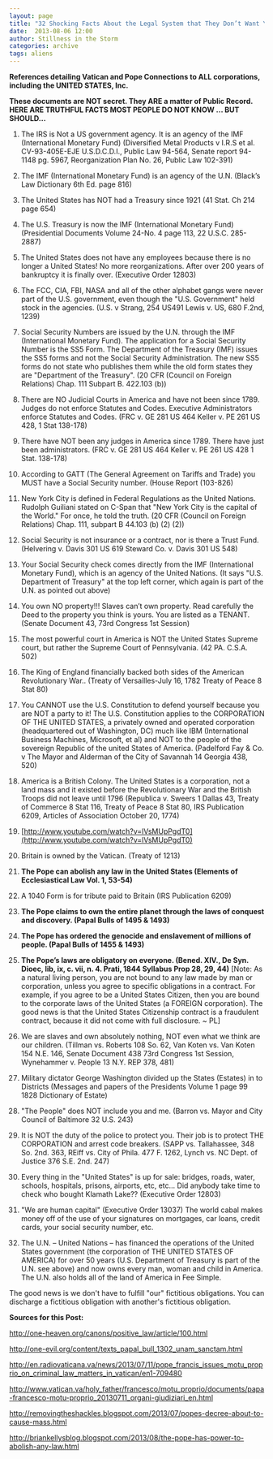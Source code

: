 ```yaml
---
layout: page
title: "32 Shocking Facts About the Legal System that They Don’t Want You to Know"
date:  2013-08-06 12:00
author: Stillness in the Storm
categories: archive
tags: aliens
---
```


**References detailing Vatican and Pope Connections to ALL corporations, including the UNITED STATES, Inc.**

**These documents are NOT secret. They ARE a matter of Public Record. HERE ARE TRUTHFUL FACTS MOST PEOPLE DO NOT KNOW ... BUT SHOULD...**

1. The IRS is Not a US government agency. It is an agency of the IMF (International Monetary Fund) (Diversified Metal Products v I.R.S et al. CV-93-405E-EJE U.S.D.C.D.I., Public Law 94-564, Senate report 94-1148 pg. 5967, Reorganization Plan No. 26, Public Law 102-391)

2. The IMF (International Monetary Fund) is an agency of the U.N. (Black’s Law Dictionary 6th Ed. page 816)

3. The United States has NOT had a Treasury since 1921 (41 Stat. Ch 214 page 654)

4. The U.S. Treasury is now the IMF (International Monetary Fund) (Presidential Documents Volume 24-No. 4 page 113, 22 U.S.C. 285-2887)

5. The United States does not have any employees because there is no longer a United States! No more reorganizations. After over 200 years of bankruptcy it is finally over. (Executive Order 12803)

6. The FCC, CIA, FBI, NASA and all of the other alphabet gangs were never part of the U.S. government, even though the "U.S. Government" held stock in the agencies. (U.S. v Strang, 254 US491 Lewis v. US, 680 F.2nd, 1239)

7. Social Security Numbers are issued by the U.N. through the IMF (International Monetary Fund). The application for a Social Security Number is the SS5 Form. The Department of the Treasury (IMF) issues the SS5 forms and not the Social Security Administration. The new SS5 forms do not state who publishes them while the old form states they are "Department of the Treasury". (20 CFR (Council on Foreign Relations) Chap. 111 Subpart B. 422.103 (b))

8. There are NO Judicial Courts in America and have not been since 1789. Judges do not enforce Statutes and Codes. Executive Administrators enforce Statutes and Codes. (FRC v. GE 281 US 464 Keller v. PE 261 US 428, 1 Stat 138-178)

9. There have NOT been any judges in America since 1789. There have just been administrators. (FRC v. GE 281 US 464 Keller v. PE 261 US 428 1 Stat. 138-178)

10. According to GATT (The General Agreement on Tariffs and Trade) you MUST have a Social Security number. (House Report (103-826)

11. New York City is defined in Federal Regulations as the United Nations. Rudolph Guiliani stated on C-Span that "New York City is the capital of the World." For once, he told the truth. (20 CFR (Council on Foreign Relations) Chap. 111, subpart B 44.103 (b) (2) (2))

12. Social Security is not insurance or a contract, nor is there a Trust Fund. (Helvering v. Davis 301 US 619 Steward Co. v. Davis 301 US 548)

13. Your Social Security check comes directly from the IMF (International Monetary Fund), which is an agency of the United Nations. (It says "U.S. Department of Treasury" at the top left corner, which again is part of the U.N. as pointed out above)

14. You own NO property!!! Slaves can’t own property. Read carefully the Deed to the property you think is yours. You are listed as a TENANT. (Senate Document 43, 73rd Congress 1st Session)

15. The most powerful court in America is NOT the United States Supreme court, but rather the Supreme Court of Pennsylvania. (42 PA. C.S.A. 502)

16. The King of England financially backed both sides of the American Revolutionary War.. (Treaty of Versailles-July 16, 1782 Treaty of Peace 8 Stat 80)

17. You CANNOT use the U.S. Constitution to defend yourself because you are NOT a party to it! The U.S. Constitution applies to the CORPORATION OF THE UNITED STATES, a privately owned and operated corporation (headquartered out of Washington, DC) much like IBM (International Business Machines, Microsoft, et al) and NOT to the people of the sovereign Republic of the united States of America. (Padelford Fay & Co. v The Mayor and Alderman of the City of Savannah 14 Georgia 438, 520)

18. America is a British Colony. The United States is a corporation, not a land mass and it existed before the Revolutionary War and the British Troops did not leave until 1796 (Republica v. Sweers 1 Dallas 43, Treaty of Commerce 8 Stat 116, Treaty of Peace 8 Stat 80, IRS Publication 6209, Articles of Association October 20, 1774)

19. [http://www.youtube.com/watch?v=lVsMUpPgdT0](http://www.youtube.com/watch?v=lVsMUpPgdT0)

20. Britain is owned by the Vatican. (Treaty of 1213)

21. **The Pope can abolish any law in the United States (Elements of Ecclesiastical Law Vol. 1, 53-54)**

22. A 1040 Form is for tribute paid to Britain (IRS Publication 6209)

23. **The Pope claims to own the entire planet through the laws of conquest and discovery. (Papal Bulls of 1495 & 1493)**

24. **The Pope has ordered the genocide and enslavement of millions of people. (Papal Bulls of 1455 & 1493)**

25. **The Pope’s laws are obligatory on everyone. (Bened. XIV., De Syn. Dioec, lib, ix, c. vii, n. 4. Prati, 1844 Syllabus Prop 28, 29, 44)**
[Note: As a natural living person, you are not bound to any law made by man or corporation, unless you agree to specific obligations in a contract. For example, if you agree to be a United States Citizen, then you are bound to the corporate laws of the United States (a FOREIGN corporation). The good news is that the United States Citizenship contract is a fraudulent contract, because it did not come with full disclosure. ~ PL]

26. We are slaves and own absolutely nothing, NOT even what we think are our children. (Tillman vs. Roberts 108 So. 62, Van Koten vs. Van Koten 154 N.E. 146, Senate Document 438 73rd Congress 1st Session, Wynehammer v. People 13 N.Y. REP 378, 481)

27. Military dictator George Washington divided up the States (Estates) in to Districts (Messages and papers of the Presidents Volume 1 page 99 1828 Dictionary of Estate)

28. "The People" does NOT include you and me. (Barron vs. Mayor and City Council of Baltimore 32 U.S. 243)

29. It is NOT the duty of the police to protect you. Their job is to protect THE CORPORATION and arrest code breakers. (SAPP vs. Tallahassee, 348 So. 2nd. 363, REiff vs. City of Phila. 477 F. 1262, Lynch vs. NC Dept. of Justice 376 S.E. 2nd. 247)

30. Every thing in the "United States" is up for sale: bridges, roads, water, schools, hospitals, prisons, airports, etc, etc... Did anybody take time to check who bought Klamath Lake?? (Executive Order 12803)

31. "We are human capital" (Executive Order 13037) The world cabal makes money off of the use of your signatures on mortgages, car loans, credit cards, your social security number, etc.

32. The U.N. – United Nations – has financed the operations of the United States government (the corporation of THE UNITED STATES OF AMERICA) for over 50 years (U.S. Department of Treasury is part of the U.N. see above) and now owns every man, woman and child in America.
The U.N. also holds all of the land of America in Fee Simple.

The good news is we don't have to fulfill "our" fictitious obligations. You can discharge a fictitious obligation with another's fictitious obligation.


**Sources for this Post:**

http://one-heaven.org/canons/positive_law/article/100.html

http://one-evil.org/content/texts_papal_bull_1302_unam_sanctam.html

http://en.radiovaticana.va/news/2013/07/11/pope_francis_issues_motu_proprio_on_criminal_law_matters_in_vatican/en1-709480

http://www.vatican.va/holy_father/francesco/motu_proprio/documents/papa-francesco-motu-proprio_20130711_organi-giudiziari_en.html

http://removingtheshackles.blogspot.com/2013/07/popes-decree-about-to-cause-mass.html

http://briankellysblog.blogspot.com/2013/08/the-pope-has-power-to-abolish-any-law.html
